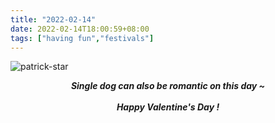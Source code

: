 ```yaml
---
title: "2022-02-14"
date: 2022-02-14T18:00:59+08:00
tags: ["having fun","festivals"]
---
```


![patrick-star](https://gcore.jsdelivr.net/gh/AlexLiu2022/resources/img/patrick-star.png)

<center><strong><i>
Single dog can also be romantic on this day ~
<i></strong> </center> 

<br>

<center><strong><i>
Happy Valentine's Day !
<i><strong> </center>

<style>
h1{
  margin: 0 !important;
}
</style>
